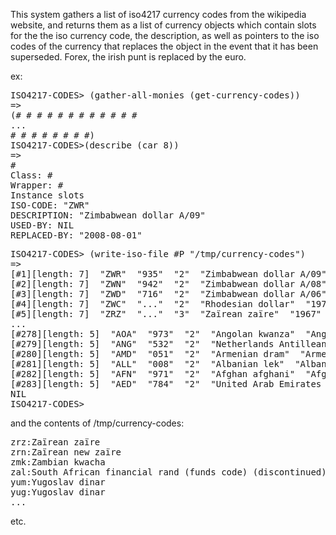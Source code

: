 This system gathers a list of iso4217 currency codes from the
wikipedia website, and returns them as a list of currency objects
which contain slots for the the iso currency code, the description, as
well as pointers to the iso codes of the currency that replaces the
object in the event that it has been superseded. Forex, the irish punt
is replaced by the euro.

ex: 

<pre>
ISO4217-CODES> (gather-all-monies (get-currency-codes))
=>
(#<ISO-CURRENCY-CODE #x302004409A7D> #<ISO-CURRENCY-CODE #x302004409A1D> #<ISO-CURRENCY-CODE #x3020044099BD> #<ISO-CURRENCY-CODE #x30200440995D> #<ISO-CURRENCY-CODE #x3020044098FD> #<ISO-CURRENCY-CODE #x30200440989D> #<ISO-CURRENCY-CODE #x30200440983D> #<ISO-CURRENCY-CODE #x3020044097DD> #<ISO-CURRENCY-CODE #x30200440977D> #<ISO-CURRENCY-CODE #x30200440971D> #<ISO-CURRENCY-CODE #x3020044096BD> #<ISO-CURRENCY-CODE #x30200440A14D> 
...
#<ISO-CURRENCY-CODE #x302004431DED> #<ISO-CURRENCY-CODE #x302004431D8D> #<ISO-CURRENCY-CODE #x302004431D2D> #<ISO-CURRENCY-CODE #x302004431CCD> #<ISO-CURRENCY-CODE #x302004431C6D> #<ISO-CURRENCY-CODE #x302004431C0D> #<ISO-CURRENCY-CODE #x302004431BAD> #<ISO-CURRENCY-CODE #x302004431B4D>)
ISO4217-CODES>(describe (car 8))
=>
#<ISO-CURRENCY-CODE #x302004A1375D>
Class: #<STANDARD-CLASS ISO-CURRENCY-CODE>
Wrapper: #<CCL::CLASS-WRAPPER ISO-CURRENCY-CODE #x30200209770D>
Instance slots
ISO-CODE: "ZWR"
DESCRIPTION: "Zimbabwean dollar A/09"
USED-BY: NIL
REPLACED-BY: "2008-08-01"
</pre>
<pre>
ISO4217-CODES> (write-iso-file #P "/tmp/currency-codes")
=>
[#1][length: 7]  "ZWR"  "935"  "2"  "Zimbabwean dollar A/09"  "2008-08-01"  "2009-02-02"  "ZWL" 
[#2][length: 7]  "ZWN"  "942"  "2"  "Zimbabwean dollar A/08"  "2006-08-01"  "2008-07-31"  "ZWR" 
[#3][length: 7]  "ZWD"  "716"  "2"  "Zimbabwean dollar A/06"  "1980-04-18"  "2006-07-31"  "ZWN" 
[#4][length: 7]  "ZWC"  "..."  "2"  "Rhodesian dollar"  "1970-02-17"  "1980"  "ZWD" 
[#5][length: 7]  "ZRZ"  "..."  "3"  "Zaïrean zaïre"  "1967"  "1993"  "ZRN" 
...
[#278][length: 5]  "AOA"  "973"  "2"  "Angolan kwanza"  "Angola" 
[#279][length: 5]  "ANG"  "532"  "2"  "Netherlands Antillean guilder"  "Curaçao, Sint Maarten" 
[#280][length: 5]  "AMD"  "051"  "2"  "Armenian dram"  "Armenia" 
[#281][length: 5]  "ALL"  "008"  "2"  "Albanian lek"  "Albania" 
[#282][length: 5]  "AFN"  "971"  "2"  "Afghan afghani"  "Afghanistan" 
[#283][length: 5]  "AED"  "784"  "2"  "United Arab Emirates dirham"  "United Arab Emirates" 
NIL
ISO4217-CODES> 
</pre>

and the contents of /tmp/currency-codes:
<pre>
zrz:Zaïrean zaïre
zrn:Zaïrean new zaïre
zmk:Zambian kwacha
zal:South African financial rand (funds code) (discontinued)
yum:Yugoslav dinar
yug:Yugoslav dinar
...
</pre>

etc.


